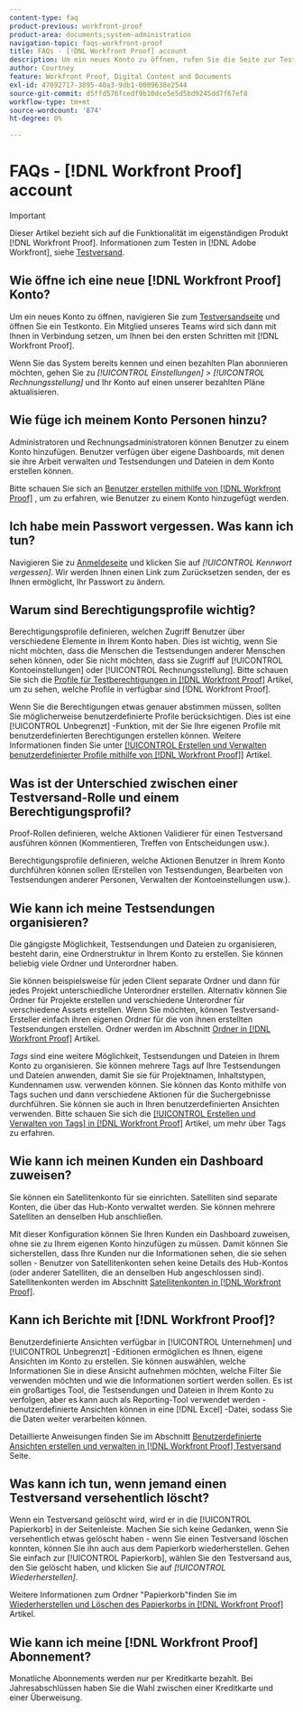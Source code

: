 ```yaml
---
content-type: faq
product-previous: workfront-proof
product-area: documents;system-administration
navigation-topic: faqs-workfront-proof
title: FAQs - [!DNL Workfront Proof] account
description: Um ein neues Konto zu öffnen, rufen Sie die Seite zur Testanmeldung auf und öffnen Sie ein Testkonto. Ein Mitglied unseres Teams wird sich dann mit Ihnen in Verbindung setzen, um Ihnen bei den ersten Schritten mit [!DNL Workfront Proof].
author: Courtney
feature: Workfront Proof, Digital Content and Documents
exl-id: 47092717-3895-40a3-9db1-0009638e2544
source-git-commit: d5ffd576fcedf9b10dce5e5d5bd9245dd7f67ef8
workflow-type: tm+mt
source-wordcount: '874'
ht-degree: 0%

---
```


# FAQs - [!DNL Workfront Proof] account

>[!IMPORTANT]
>
>Dieser Artikel bezieht sich auf die Funktionalität im eigenständigen Produkt [!DNL Workfront Proof]. Informationen zum Testen in [!DNL Adobe Workfront], siehe [Testversand](../../../review-and-approve-work/proofing/proofing.md).

## Wie öffne ich eine neue [!DNL Workfront Proof] Konto?

Um ein neues Konto zu öffnen, navigieren Sie zum [Testversandseite](https://www.proofhq.com/html/free-trial.html) und öffnen Sie ein Testkonto. Ein Mitglied unseres Teams wird sich dann mit Ihnen in Verbindung setzen, um Ihnen bei den ersten Schritten mit [!DNL Workfront Proof].

Wenn Sie das System bereits kennen und einen bezahlten Plan abonnieren möchten, gehen Sie zu *[!UICONTROL Einstellungen]* *>* *[!UICONTROL Rechnungsstellung]* und Ihr Konto auf einen unserer bezahlten Pläne aktualisieren.

## Wie füge ich meinem Konto Personen hinzu?

Administratoren und Rechnungsadministratoren können Benutzer zu einem Konto hinzufügen. Benutzer verfügen über eigene Dashboards, mit denen sie ihre Arbeit verwalten und Testsendungen und Dateien in dem Konto erstellen können.

Bitte schauen Sie sich an [Benutzer erstellen mithilfe von [!DNL Workfront Proof]](../../../workfront-proof/wp-mnguserscontacts/users/create-users.md) , um zu erfahren, wie Benutzer zu einem Konto hinzugefügt werden.

## Ich habe mein Passwort vergessen. Was kann ich tun?

Navigieren Sie zu [Anmeldeseite](https://app.proofhq.com/login) und klicken Sie auf *[!UICONTROL Kennwort vergessen]*. Wir werden Ihnen einen Link zum Zurücksetzen senden, der es Ihnen ermöglicht, Ihr Passwort zu ändern.

## Warum sind Berechtigungsprofile wichtig?

Berechtigungsprofile definieren, welchen Zugriff Benutzer über verschiedene Elemente in Ihrem Konto haben. Dies ist wichtig, wenn Sie nicht möchten, dass die Menschen die Testsendungen anderer Menschen sehen können, oder Sie nicht möchten, dass sie Zugriff auf [!UICONTROL Kontoeinstellungen] oder [!UICONTROL Rechnungsstellung]. Bitte schauen Sie sich die [Profile für Testberechtigungen in [!DNL Workfront Proof]](../../../workfront-proof/wp-acct-admin/account-settings/proof-perm-profiles-in-wp.md) Artikel, um zu sehen, welche Profile in verfügbar sind [!DNL Workfront Proof].

Wenn Sie die Berechtigungen etwas genauer abstimmen müssen, sollten Sie möglicherweise benutzerdefinierte Profile berücksichtigen. Dies ist eine [!UICONTROL Unbegrenzt] -Funktion, mit der Sie Ihre eigenen Profile mit benutzerdefinierten Berechtigungen erstellen können. Weitere Informationen finden Sie unter [[!UICONTROL Erstellen und Verwalten benutzerdefinierter Profile mithilfe von [!DNL Workfront Proof]]](../../../workfront-proof/wp-mnguserscontacts/users/create-and-manage-custom-profiles.md) Artikel.

## Was ist der Unterschied zwischen einer Testversand-Rolle und einem Berechtigungsprofil?

Proof-Rollen definieren, welche Aktionen Validierer für einen Testversand ausführen können (Kommentieren, Treffen von Entscheidungen usw.).

Berechtigungsprofile definieren, welche Aktionen Benutzer in Ihrem Konto durchführen können sollen (Erstellen von Testsendungen, Bearbeiten von Testsendungen anderer Personen, Verwalten der Kontoeinstellungen usw.).

## Wie kann ich meine Testsendungen organisieren?

Die gängigste Möglichkeit, Testsendungen und Dateien zu organisieren, besteht darin, eine Ordnerstruktur in Ihrem Konto zu erstellen. Sie können beliebig viele Ordner und Unterordner haben.

Sie können beispielsweise für jeden Client separate Ordner und dann für jedes Projekt unterschiedliche Unterordner erstellen. Alternativ können Sie Ordner für Projekte erstellen und verschiedene Unterordner für verschiedene Assets erstellen. Wenn Sie möchten, können Testversand-Ersteller einfach ihren eigenen Ordner für die von ihnen erstellten Testsendungen erstellen. Ordner werden im Abschnitt [Ordner in [!DNL Workfront Proof]](../../../workfront-proof/wp-work-proofsfiles/organize-your-work/folders.md) Artikel.

*Tags* sind eine weitere Möglichkeit, Testsendungen und Dateien in Ihrem Konto zu organisieren. Sie können mehrere Tags auf Ihre Testsendungen und Dateien anwenden, damit Sie sie für Projektnamen, Inhaltstypen, Kundennamen usw. verwenden können. Sie können das Konto mithilfe von Tags suchen und dann verschiedene Aktionen für die Suchergebnisse durchführen. Sie können sie auch in Ihren benutzerdefinierten Ansichten verwenden. Bitte schauen Sie sich die [[!UICONTROL Erstellen und Verwalten von Tags] in [!DNL Workfront Proof]](../../../workfront-proof/wp-work-proofsfiles/organize-your-work/create-and-manage-tags.md) Artikel, um mehr über Tags zu erfahren.

## Wie kann ich meinen Kunden ein Dashboard zuweisen?

Sie können ein Satellitenkonto für sie einrichten. Satelliten sind separate Konten, die über das Hub-Konto verwaltet werden. Sie können mehrere Satelliten an denselben Hub anschließen.

Mit dieser Konfiguration können Sie Ihren Kunden ein Dashboard zuweisen, ohne sie zu Ihrem eigenen Konto hinzufügen zu müssen. Damit können Sie sicherstellen, dass Ihre Kunden nur die Informationen sehen, die sie sehen sollen - Benutzer von Satellitenkonten sehen keine Details des Hub-Kontos (oder anderer Satelliten, die an denselben Hub angeschlossen sind). Satellitenkonten werden im Abschnitt [Satellitenkonten in [!DNL Workfront Proof]](../../../workfront-proof/wp-acct-admin/satellite-accounts/sat-accts-in-wp.md).

## Kann ich Berichte mit [!DNL Workfront Proof]?

Benutzerdefinierte Ansichten verfügbar in [!UICONTROL Unternehmen] und [!UICONTROL Unbegrenzt] -Editionen ermöglichen es Ihnen, eigene Ansichten im Konto zu erstellen. Sie können auswählen, welche Informationen Sie in diese Ansicht aufnehmen möchten, welche Filter Sie verwenden möchten und wie die Informationen sortiert werden sollen. Es ist ein großartiges Tool, die Testsendungen und Dateien in Ihrem Konto zu verfolgen, aber es kann auch als Reporting-Tool verwendet werden - benutzerdefinierte Ansichten können in eine [!DNL Excel] -Datei, sodass Sie die Daten weiter verarbeiten können.

Detaillierte Anweisungen finden Sie im Abschnitt [Benutzerdefinierte Ansichten erstellen und verwalten in [!DNL Workfront Proof] Testversand](../../../workfront-proof/wp-work-proofsfiles/manage-your-work/create-and-manage-custom-views.md) Seite.

## Was kann ich tun, wenn jemand einen Testversand versehentlich löscht?

Wenn ein Testversand gelöscht wird, wird er in die [!UICONTROL Papierkorb] in der Seitenleiste. Machen Sie sich keine Gedanken, wenn Sie versehentlich etwas gelöscht haben - wenn Sie einen Testversand löschen konnten, können Sie ihn auch aus dem Papierkorb wiederherstellen. Gehen Sie einfach zur [!UICONTROL Papierkorb], wählen Sie den Testversand aus, den Sie gelöscht haben, und klicken Sie auf *[!UICONTROL Wiederherstellen]*.

Weitere Informationen zum Ordner &quot;Papierkorb&quot;finden Sie im [Wiederherstellen und Löschen des Papierkorbs in [!DNL Workfront Proof]](../../../workfront-proof/wp-work-proofsfiles/manage-your-work/restore-and-empty-trash.md) Artikel.

## Wie kann ich meine [!DNL Workfront Proof] Abonnement?

Monatliche Abonnements werden nur per Kreditkarte bezahlt. Bei Jahresabschlüssen haben Sie die Wahl zwischen einer Kreditkarte und einer Überweisung. <!--Visit the [Account Payment in [!DNL Workfront Proof]](../../../workfront-proof/wp-billingsettings/manage-your-billing/acct-payment-in-wp.md) help page for additional information.-->
